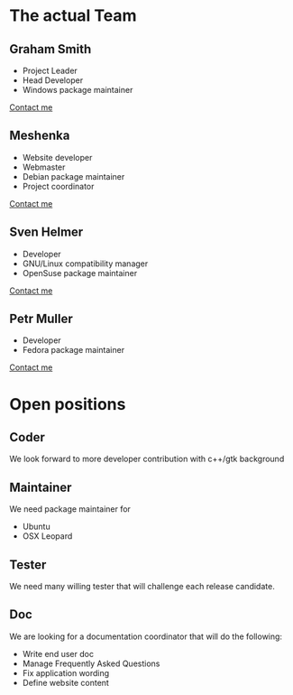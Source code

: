 # The actual Team #
## Graham Smith ##
  * Project Leader
  * Head Developer
  * Windows package maintainer

[Contact me](mailto:graham.r.smith@gmail.com)

## Meshenka ##
  * Website developer
  * Webmaster
  * Debian package maintainer
  * Project coordinator

[Contact me](mailto:meshee.knight@gmail.com)

## Sven Helmer ##
  * Developer
  * GNU/Linux compatibility manager
  * OpenSuse package maintainer

[Contact me](mailto:sven.helmer@gmail.com)

## Petr Muller ##
  * Developer
  * Fedora package maintainer

[Contact me](mailto:afri@afri.cz)

# Open positions #
## Coder ##
We look forward to more developer contribution with c++/gtk background

## Maintainer ##
We need package maintainer for
  * Ubuntu
  * OSX Leopard

## Tester ##
We need many willing tester that will challenge each release candidate.

## Doc ##
We are looking for a documentation coordinator that will do the following:
  * Write end user doc
  * Manage Frequently Asked Questions
  * Fix application wording
  * Define website content